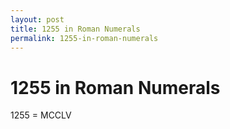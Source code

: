 ```yaml
---
layout: post
title: 1255 in Roman Numerals
permalink: 1255-in-roman-numerals
---
```


# 1255 in Roman Numerals

1255 = MCCLV
